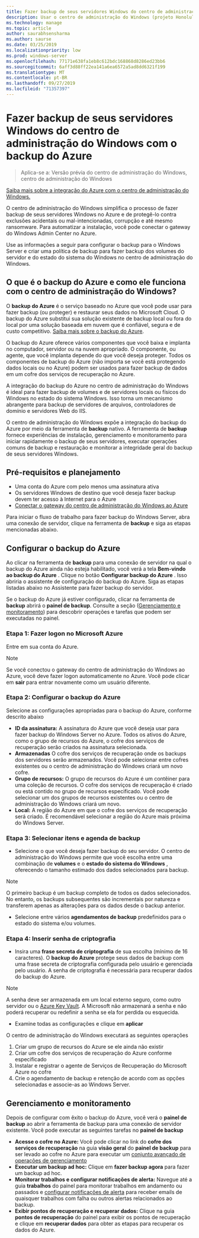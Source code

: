 ```yaml
---
title: Fazer backup de seus servidores Windows do centro de administração do Windows com o backup do Azure
description: Usar o centro de administração do Windows (projeto Honolulu) para fazer backup de servidores Windows com o backup do Azure
ms.technology: manage
ms.topic: article
author: saurabhsensharma
ms.author: saurse
ms.date: 03/25/2019
ms.localizationpriority: low
ms.prod: windows-server
ms.openlocfilehash: 77171e638fa1eb8c612bdc168868d8286ed23bb6
ms.sourcegitcommit: 6aff3d88ff22ea141a6ea6572a5ad8dd6321f199
ms.translationtype: MT
ms.contentlocale: pt-BR
ms.lasthandoff: 09/27/2019
ms.locfileid: "71357397"
---
```

# <a name="backup-your-windows-servers-from-windows-admin-center-with-azure-backup"></a>Fazer backup de seus servidores Windows do centro de administração do Windows com o backup do Azure

>Aplica-se a: Versão prévia do centro de administração do Windows, centro de administração do Windows

[Saiba mais sobre a integração do Azure com o centro de administração do Windows.](../plan/azure-integration-options.md)

O centro de administração do Windows simplifica o processo de fazer backup de seus servidores Windows no Azure e de protegê-lo contra exclusões acidentais ou mal-intencionadas, corrupção e até mesmo ransomware. Para automatizar a instalação, você pode conectar o gateway do Windows Admin Center no Azure.

Use as informações a seguir para configurar o backup para o Windows Server e criar uma política de backup para fazer backup dos volumes do servidor e do estado do sistema do Windows no centro de administração do Windows.

## <a name="what-is-azure-backup-and-how-does-it-work-with-windows-admin-center"></a>O que é o backup do Azure e como ele funciona com o centro de administração do Windows? 

O **backup do Azure** é o serviço baseado no Azure que você pode usar para fazer backup (ou proteger) e restaurar seus dados no Microsoft Cloud. O backup do Azure substitui sua solução existente de backup local ou fora do local por uma solução baseada em nuvem que é confiável, segura e de custo competitivo.
[Saiba mais sobre o backup do Azure](https://docs.microsoft.com/azure/backup/backup-overview).

O backup do Azure oferece vários componentes que você baixa e implanta no computador, servidor ou na nuvem apropriado. O componente, ou agente, que você implanta depende do que você deseja proteger. Todos os componentes de backup do Azure (não importa se você está protegendo dados locais ou no Azure) podem ser usados para fazer backup de dados em um cofre dos serviços de recuperação no Azure.

A integração do backup do Azure no centro de administração do Windows é ideal para fazer backup de volumes e de servidores locais ou físicos do Windows no estado do sistema Windows. Isso torna um mecanismo abrangente para backup de servidores de arquivos, controladores de domínio e servidores Web do IIS.

O centro de administração do Windows expõe a integração do backup do Azure por meio da ferramenta de **backup** nativo. A ferramenta de **backup** fornece experiências de instalação, gerenciamento e monitoramento para iniciar rapidamente o backup de seus servidores, executar operações comuns de backup e restauração e monitorar a integridade geral do backup de seus servidores Windows.

## <a name="prerequisites-and-planning"></a>Pré-requisitos e planejamento

- Uma conta do Azure com pelo menos uma assinatura ativa
- Os servidores Windows de destino que você deseja fazer backup devem ter acesso à Internet para o Azure
- [Conectar o gateway do centro de administração do Windows ao Azure](azure-integration.md)

Para iniciar o fluxo de trabalho para fazer backup do Windows Server, abra uma conexão de servidor, clique na ferramenta de **backup** e siga as etapas mencionadas abaixo.

## <a name="setup-azure-backup"></a>Configurar o backup do Azure
Ao clicar na ferramenta de **backup** para uma conexão de servidor na qual o backup do Azure ainda não esteja habilitado, você verá a tela **Bem-vindo ao backup do Azure** . Clique no botão **Configurar backup do Azure** . Isso abriria o assistente de configuração do backup do Azure. Siga as etapas listadas abaixo no Assistente para fazer backup do servidor.

Se o backup do Azure já estiver configurado, clicar na ferramenta de **backup** abrirá o **painel de backup**. Consulte a seção ([Gerenciamento e monitoramento](#management-and-monitoring)) para descobrir operações e tarefas que podem ser executadas no painel.

### <a name="step-1-login-to-microsoft-azure"></a>Etapa 1: Fazer logon no Microsoft Azure
Entre em sua conta do Azure. 

> [!NOTE]
> Se você conectou o gateway do centro de administração do Windows ao Azure, você deve fazer logon automaticamente no Azure. Você pode clicar em **sair** para entrar novamente como um usuário diferente.

### <a name="step-2-set-up-azure-backup"></a>Etapa 2: Configurar o backup do Azure
Selecione as configurações apropriadas para o backup do Azure, conforme descrito abaixo

 - **ID da assinatura:** A assinatura do Azure que você deseja usar para fazer backup do Windows Server no Azure. Todos os ativos do Azure, como o grupo de recursos do Azure, o cofre dos serviços de recuperação serão criados na assinatura selecionada.
 - **Armazenadas** O cofre dos serviços de recuperação onde os backups dos servidores serão armazenados. Você pode selecionar entre cofres existentes ou o centro de administração do Windows criará um novo cofre.  
 - **Grupo de recursos:** O grupo de recursos do Azure é um contêiner para uma coleção de recursos. O cofre dos serviços de recuperação é criado ou está contido no grupo de recursos especificado. Você pode selecionar um dos grupos de recursos existentes ou o centro de administração do Windows criará um novo.
 - **Local:** A região do Azure em que o cofre dos serviços de recuperação será criado. É recomendável selecionar a região do Azure mais próxima do Windows Server.

### <a name="step-3-select-backup-items-and-schedule"></a>Etapa 3: Selecionar itens e agenda de backup

- Selecione o que você deseja fazer backup do seu servidor. O centro de administração do Windows permite que você escolha entre uma combinação de **volumes** e o **estado do sistema do Windows** , oferecendo o tamanho estimado dos dados selecionados para backup.

> [!NOTE]
> O primeiro backup é um backup completo de todos os dados selecionados. No entanto, os backups subsequentes são incrementais por natureza e transferem apenas as alterações para os dados desde o backup anterior.

- Selecione entre vários **agendamentos de backup** predefinidos para o estado do sistema e/ou volumes.

### <a name="step-4-enter-encryption-passphrase"></a>Etapa 4: Inserir senha de criptografia

- Insira uma **frase secreta de criptografia** de sua escolha (mínimo de 16 caracteres).  O **backup do Azure** protege seus dados de backup com uma frase secreta de criptografia configurada pelo usuário e gerenciada pelo usuário. A senha de criptografia é necessária para recuperar dados do backup do Azure.

> [!NOTE]
> A senha deve ser armazenada em um local externo seguro, como outro servidor ou o [Azure Key Vault](https://docs.microsoft.com/azure/key-vault/quick-create-portal). A Microsoft não armazenará a senha e não poderá recuperar ou redefinir a senha se ela for perdida ou esquecida.

- Examine todas as configurações e clique em **aplicar**

O centro de administração do Windows executará as seguintes operações

1. Criar um grupo de recursos do Azure se ele ainda não existir
2. Criar um cofre dos serviços de recuperação do Azure conforme especificado
3. Instalar e registrar o agente de Serviços de Recuperação do Microsoft Azure no cofre
4. Crie o agendamento de backup e retenção de acordo com as opções selecionadas e associe-as ao Windows Server.

## <a name="management-and-monitoring"></a>Gerenciamento e monitoramento

Depois de configurar com êxito o backup do Azure, você verá o **painel de backup** ao abrir a ferramenta de backup para uma conexão de servidor existente. Você pode executar as seguintes tarefas no **painel de backup**

- **Acesse o cofre no Azure:** Você pode clicar no link do **cofre dos serviços de recuperação** na guia **visão geral** do **painel de backup** para ser levado ao cofre no Azure para executar um [conjunto avançado de operações de gerenciamento](https://docs.microsoft.com/azure/backup/backup-azure-manage-windows-server)
- **Executar um backup ad hoc:** Clique em **fazer backup agora** para fazer um backup ad hoc. 
- **Monitorar trabalhos e configurar notificações de alerta:** Navegue até a guia **trabalhos** do painel para monitorar trabalhos em andamento ou passados e [configurar notificações de alerta](https://docs.microsoft.com/azure/backup/backup-azure-manage-windows-server#configuring-notifications-for-alerts) para receber emails de quaisquer trabalhos com falha ou outros alertas relacionados ao backup.
- **Exibir pontos de recuperação e recuperar dados:** Clique na guia **pontos de recuperação** do painel para exibir os pontos de recuperação e clique em **recuperar dados** para obter as etapas para recuperar os dados do Azure.